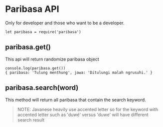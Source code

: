 # Paribasa API

Only for developer and those who want to be a developer.

```
let paribasa = require('paribasa')
```

## paribasa.get()

This api will return randomize paribasa object

```
console.log(paribasa.get())
{ paribasa: 'Tulung menthung', jawa: 'Ditulungi malah ngrusuhi.' }

```

## paribasa.search(word)

This method will return all paribasa that contain the search keyword.

> NOTE: Javanese heavily use accented letter so for the keyword with
> accented letter such as 'duwé' versus 'duwe' will have different search result 
